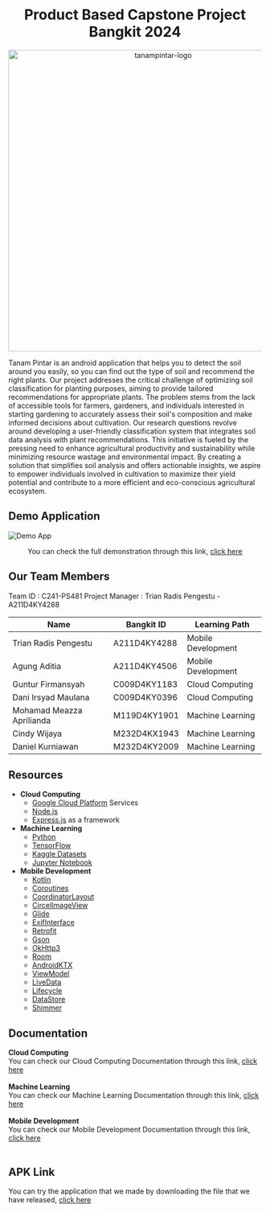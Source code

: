 <p align="center">
  <h1 align="center"><b>Product Based Capstone Project Bangkit 2024</b></h1>
</p>

<p align="center">
  <img src="https://github.com/TanamPintar/Mobile-Development/assets/117373959/9606366e-a406-4b7b-ad4c-c9e7e64aa991" alt="tanampintar-logo" width="600px">
</p>

Tanam Pintar is an android application that helps you to detect the soil around you easily, so you can find out the type of soil and recommend the right plants.
Our project addresses the critical challenge of optimizing soil classification for planting purposes, aiming to provide tailored recommendations for appropriate plants. The problem stems from the lack of accessible tools for farmers, gardeners, and individuals interested in starting gardening to accurately assess their soil's composition and make informed decisions about cultivation. Our research questions revolve around developing a user-friendly classification system that integrates soil data analysis with plant recommendations. This initiative is fueled by the pressing need to enhance agricultural productivity and sustainability while minimizing resource wastage and environmental impact. By creating a solution that simplifies soil analysis and offers actionable insights, we aspire to empower individuals involved in cultivation to maximize their yield potential and contribute to a more efficient and eco-conscious agricultural ecosystem.

## Demo Application
![Demo App](https://github.com/TanamPintar/Mobile-Development/assets/117373959/e8296359-eda7-4980-aa52-229e0167c390)
<p align="center">
 You can check the full demonstration through this link, <a href="https://drive.google.com/file/d/1wi9bQ-hlQMNTvsZE5ykYUYOiUrdNMoFi/view">click here</a>
</p>

## Our Team Members
Team ID         : C241-PS481
Project Manager : Trian Radis Pengestu - A211D4KY4288

| Name                       | Bangkit ID   | Learning Path      |
| ---------------------------| ------------ | ------------------ |
| Trian Radis Pengestu       | A211D4KY4288 | Mobile Development |
| Agung Aditia               | A211D4KY4506 | Mobile Development |
| Guntur Firmansyah          | C009D4KY1183 | Cloud Computing    |
| Dani Irsyad Maulana        | C009D4KY0396 | Cloud Computing    |
| Mohamad Meazza Aprilianda  | M119D4KY1901 | Machine Learning   |
| Cindy Wijaya               | M232D4KX1943 | Machine Learning   |
| Daniel Kurniawan           | M232D4KY2009 | Machine Learning   |

## Resources
- <b>Cloud Computing </b>
  - [Google Cloud Platform](https://cloud.google.com/) Services
  - [Node.js](https://nodejs.org/en)
  - [Express.js](https://expressjs.com/) as a framework
- <b>Machine Learning</b>
  - [Python](https://www.python.org/)
  - [TensorFlow](https://www.tensorflow.org/)
  - [Kaggle Datasets](https://www.kaggle.com/)
  - [Jupyter Notebook](https://jupyter.org/)
- <b>Mobile Development</b>
  - [Kotlin](https://kotlinlang.org/)
  - [Coroutines](https://developer.android.com/kotlin/coroutines)
  - [CoordinatorLayout](https://developer.android.com/reference/androidx/coordinatorlayout/widget/CoordinatorLayout)
  - [CircelImageView](https://github.com/hdodenhof/CircleImageView)
  - [Glide](https://github.com/bumptech/glide)
  - [ExifInterface](https://developer.android.com/reference/android/media/ExifInterface)
  - [Retrofit](https://square-github-io.translate.goog/retrofit/?_x_tr_sl=en&_x_tr_tl=id&_x_tr_hl=id&_x_tr_pto=tc)
  - [Gson](https://github.com/square/retrofit/tree/trunk/retrofit-converters/gson)
  - [OkHttp3](https://square.github.io/okhttp/recipes/)
  - [Room](https://developer.android.com/training/data-storage/room)
  - [AndroidKTX](https://developer.android.com/kotlin/ktx?hl=id)
  - [ViewModel](https://developer.android.com/topic/libraries/architecture/viewmodel)
  - [LiveData](https://developer.android.com/topic/libraries/architecture/livedata)
  - [Lifecycle](https://developer.android.com/guide/components/activities/activity-lifecycle)
  - [DataStore](https://developer.android.com/topic/libraries/architecture/datastore)
  - [Shimmer](https://github.com/facebookarchive/shimmer-android)

## Documentation
<b>Cloud Computing</b><br>
You can check our Cloud Computing Documentation through this link, [click here](https://github.com/TanamPintar/Cloud-Computing)<br><br>
<b>Machine Learning</b><br>
You can check our Machine Learning Documentation through this link, [click here](https://github.com/TanamPintar/Machine-Learning)<br><br>
<b>Mobile Development</b><br>
You can check our Mobile Development Documentation through this link, [click here](https://github.com/TanamPintar/Mobile-Development)<br><br>

## APK Link
You can try the application that we made by downloading the file that we have released, [click here](https://drive.google.com/file/d/1hEQ9HhYTjLG5oJ5c_-Lna5ye2AQ5u8z_/view?usp=sharing)



